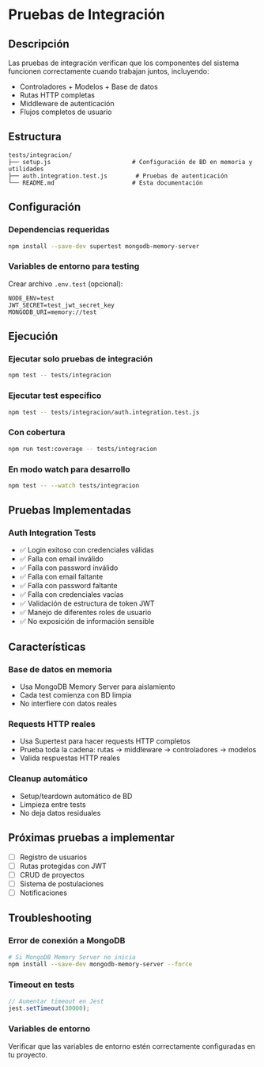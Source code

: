 # Pruebas de Integración

## Descripción
Las pruebas de integración verifican que los componentes del sistema funcionen correctamente cuando trabajan juntos, incluyendo:
- Controladores + Modelos + Base de datos
- Rutas HTTP completas
- Middleware de autenticación
- Flujos completos de usuario

## Estructura
```
tests/integracion/
├── setup.js                       # Configuración de BD en memoria y utilidades
├── auth.integration.test.js        # Pruebas de autenticación
└── README.md                      # Esta documentación
```

## Configuración

### Dependencias requeridas
```bash
npm install --save-dev supertest mongodb-memory-server
```

### Variables de entorno para testing
Crear archivo `.env.test` (opcional):
```
NODE_ENV=test
JWT_SECRET=test_jwt_secret_key
MONGODB_URI=memory://test
```

## Ejecución

### Ejecutar solo pruebas de integración
```bash
npm test -- tests/integracion
```

### Ejecutar test específico
```bash
npm test -- tests/integracion/auth.integration.test.js
```

### Con cobertura
```bash
npm run test:coverage -- tests/integracion
```

### En modo watch para desarrollo
```bash
npm test -- --watch tests/integracion
```

## Pruebas Implementadas

### Auth Integration Tests
- ✅ Login exitoso con credenciales válidas
- ✅ Falla con email inválido
- ✅ Falla con password inválido
- ✅ Falla con email faltante
- ✅ Falla con password faltante
- ✅ Falla con credenciales vacías
- ✅ Validación de estructura de token JWT
- ✅ Manejo de diferentes roles de usuario
- ✅ No exposición de información sensible

## Características

### Base de datos en memoria
- Usa MongoDB Memory Server para aislamiento
- Cada test comienza con BD limpia
- No interfiere con datos reales

### Requests HTTP reales
- Usa Supertest para hacer requests HTTP completos
- Prueba toda la cadena: rutas → middleware → controladores → modelos
- Valida respuestas HTTP reales

### Cleanup automático
- Setup/teardown automático de BD
- Limpieza entre tests
- No deja datos residuales

## Próximas pruebas a implementar
- [ ] Registro de usuarios
- [ ] Rutas protegidas con JWT
- [ ] CRUD de proyectos
- [ ] Sistema de postulaciones
- [ ] Notificaciones

## Troubleshooting

### Error de conexión a MongoDB
```bash
# Si MongoDB Memory Server no inicia
npm install --save-dev mongodb-memory-server --force
```

### Timeout en tests
```javascript
// Aumentar timeout en Jest
jest.setTimeout(30000);
```

### Variables de entorno
Verificar que las variables de entorno estén correctamente configuradas en tu proyecto.
